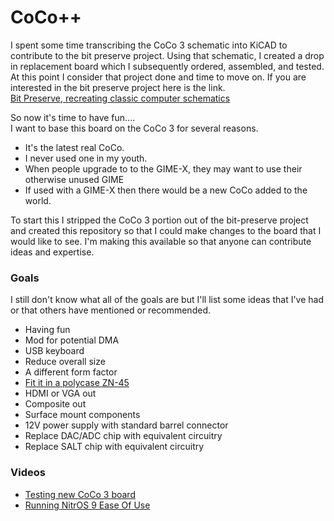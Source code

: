 # CoCo++
I spent some time transcribing the CoCo 3 schematic into KiCAD to contribute to the bit preserve project.
Using that schematic, I created a drop in replacement board which I subsequently ordered, assembled, and tested.
At this point I consider that project done and time to move on. If you are interested in the bit preserve
project here is the link.<br>
[Bit Preserve, recreating classic computer schematics](https://github.com/baldengineer/bit-preserve)

So now it's time to have fun....<br>
I want to base this board on the CoCo 3 for several reasons.

- It's the latest real CoCo.
- I never used one in my youth.
- When people upgrade to to the GIME-X, they may want to use their otherwise unused GIME
- If used with a GIME-X then there would be a new CoCo added to the world. 

To start this I stripped the CoCo 3 portion out of the bit-preserve project and
created this repository so that I could make changes to the board that I would like to see. I'm making
this available so that anyone can contribute ideas and expertise.

### Goals
I still don't know what all of the goals are but I'll list some ideas that I've had or that others have mentioned or recommended.
- Having fun
- Mod for potential DMA
- USB keyboard
- Reduce overall size 
- A different form factor
- [Fit it in a polycase ZN-45](https://www.polycase.com/zn-45)
- HDMI or VGA out
- Composite out
- Surface mount components
- 12V power supply with standard barrel connector
- Replace DAC/ADC chip with equivalent circuitry
- Replace SALT chip with equivalent circuitry

### Videos
- [Testing new CoCo 3 board](https://youtu.be/XzGmMZHgejc)
- [Running NitrOS 9 Ease Of Use](https://youtu.be/wSlYcxvCpys)

